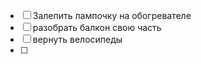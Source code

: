 - [ ] Залепить лампочку на обогревателе
- [ ] разобрать балкон свою часть
- [ ] вернуть велосипеды
- [ ] 